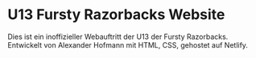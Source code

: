 # U13 Fursty Razorbacks Website

Dies ist ein inoffizieller Webauftritt der U13 der Fursty Razorbacks. Entwickelt von Alexander Hofmann mit HTML, CSS, gehostet auf Netlify.
